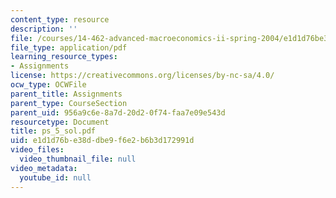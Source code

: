 ```yaml
---
content_type: resource
description: ''
file: /courses/14-462-advanced-macroeconomics-ii-spring-2004/e1d1d76be38ddbe9f6e2b6b3d172991d_ps_5_sol.pdf
file_type: application/pdf
learning_resource_types:
- Assignments
license: https://creativecommons.org/licenses/by-nc-sa/4.0/
ocw_type: OCWFile
parent_title: Assignments
parent_type: CourseSection
parent_uid: 956a9c6e-8a7d-20d2-0f74-faa7e09e543d
resourcetype: Document
title: ps_5_sol.pdf
uid: e1d1d76b-e38d-dbe9-f6e2-b6b3d172991d
video_files:
  video_thumbnail_file: null
video_metadata:
  youtube_id: null
---
```

